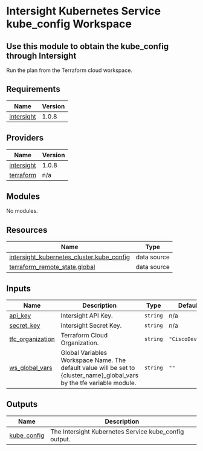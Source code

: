 # Intersight Kubernetes Service kube_config Workspace

## Use this module to obtain the kube_config through Intersight

Run the plan from the Terraform cloud workspace.

<!-- BEGINNING OF PRE-COMMIT-TERRAFORM DOCS HOOK -->
## Requirements

| Name | Version |
|------|---------|
| <a name="requirement_intersight"></a> [intersight](#requirement\_intersight) | 1.0.8 |

## Providers

| Name | Version |
|------|---------|
| <a name="provider_intersight"></a> [intersight](#provider\_intersight) | 1.0.8 |
| <a name="provider_terraform"></a> [terraform](#provider\_terraform) | n/a |

## Modules

No modules.

## Resources

| Name | Type |
|------|------|
| [intersight_kubernetes_cluster.kube_config](https://registry.terraform.io/providers/CiscoDevNet/intersight/1.0.8/docs/data-sources/kubernetes_cluster) | data source |
| [terraform_remote_state.global](https://registry.terraform.io/providers/hashicorp/terraform/latest/docs/data-sources/remote_state) | data source |

## Inputs

| Name | Description | Type | Default | Required |
|------|-------------|------|---------|:--------:|
| <a name="input_api_key"></a> [api\_key](#input\_api\_key) | Intersight API Key. | `string` | n/a | yes |
| <a name="input_secret_key"></a> [secret\_key](#input\_secret\_key) | Intersight Secret Key. | `string` | n/a | yes |
| <a name="input_tfc_organization"></a> [tfc\_organization](#input\_tfc\_organization) | Terraform Cloud Organization. | `string` | `"CiscoDevNet"` | no |
| <a name="input_ws_global_vars"></a> [ws\_global\_vars](#input\_ws\_global\_vars) | Global Variables Workspace Name.  The default value will be set to {cluster\_name}\_global\_vars by the tfe variable module. | `string` | `""` | no |

## Outputs

| Name | Description |
|------|-------------|
| <a name="output_kube_config"></a> [kube\_config](#output\_kube\_config) | The Intersight Kubernetes Service kube\_config output. |
<!-- END OF PRE-COMMIT-TERRAFORM DOCS HOOK -->
